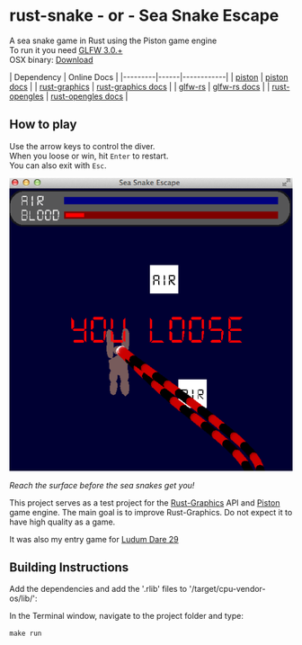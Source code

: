 rust-snake - or - Sea Snake Escape
==========

A sea snake game in Rust using the Piston game engine  
To run it you need <a href="http://www.glfw.org/" target="_blank">GLFW 3.0.+</a>  
OSX binary: <a href="http://www.cutoutpro.com/sea-snake-osx.zip" target="_blank">Download</a>  

| Dependency | Online Docs |
|---------|------|------------|
| [piston](https://github.com/bvssvni/piston) | [piston docs](http://bvssvni.github.io/docs/piston/piston/) |
| [rust-graphics](https://github.com/bvssvni/rust-graphics) | [rust-graphics docs](http://bvssvni.github.io/docs/rust-graphics/graphics/) |
| [glfw-rs](https://github.com/bjz/glfw-rs) | [glfw-rs docs](http://bvssvni.github.io/docs/glfw-rs/glfw/) |
| [rust-opengles](https://github.com/mozilla-servo/rust-opengles) | [rust-opengles docs](http://bvssvni.github.io/docs/rust-opengles/opengles/) |

## How to play

Use the arrow keys to control the diver.  
When you loose or win, hit `Enter` to restart.  
You can also exit with `Esc`.  

![alt tag](https://raw.githubusercontent.com/bvssvni/rust-snake/master/sea-snake.png)

*Reach the surface before the sea snakes get you!*

This project serves as a test project for the [Rust-Graphics](https://github.com/bvssvni/rust-graphics) API and [Piston](https://github.com/bvssvni/piston) game engine. The main goal is to improve Rust-Graphics. Do not expect it to have high quality as a game.

It was also my entry game for <a href="http://www.ludumdare.com/compo/ludum-dare-29/?action=preview&uid=19918" target="_blank">Ludum Dare 29</a>

## Building Instructions

Add the dependencies and add the '.rlib' files to '/target/cpu-vendor-os/lib/':

In the Terminal window, navigate to the project folder and type:

```
make run
```
